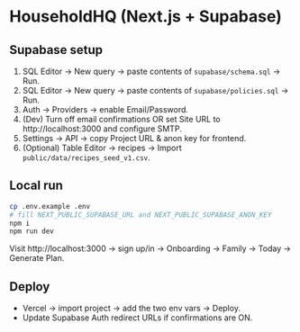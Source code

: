 # HouseholdHQ (Next.js + Supabase)

## Supabase setup
1. SQL Editor → New query → paste contents of `supabase/schema.sql` → Run.
2. SQL Editor → New query → paste contents of `supabase/policies.sql` → Run.
3. Auth → Providers → enable Email/Password.
4. (Dev) Turn off email confirmations OR set Site URL to http://localhost:3000 and configure SMTP.
5. Settings → API → copy Project URL & anon key for frontend.
6. (Optional) Table Editor → recipes → Import `public/data/recipes_seed_v1.csv`.

## Local run
```bash
cp .env.example .env
# fill NEXT_PUBLIC_SUPABASE_URL and NEXT_PUBLIC_SUPABASE_ANON_KEY
npm i
npm run dev
```
Visit http://localhost:3000 → sign up/in → Onboarding → Family → Today → Generate Plan.

## Deploy
- Vercel → import project → add the two env vars → Deploy.
- Update Supabase Auth redirect URLs if confirmations are ON.


